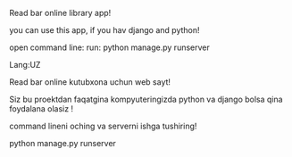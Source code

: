 Read bar online library app!

you can use this app, if you hav django and python!

open command line:
run: python manage.py runserver 


Lang:UZ

Read bar online kutubxona uchun web sayt!

Siz bu proektdan faqatgina kompyuteringizda python va django bolsa qina foydalana olasiz !

command lineni oching va serverni ishga tushiring!

python manage.py runserver
